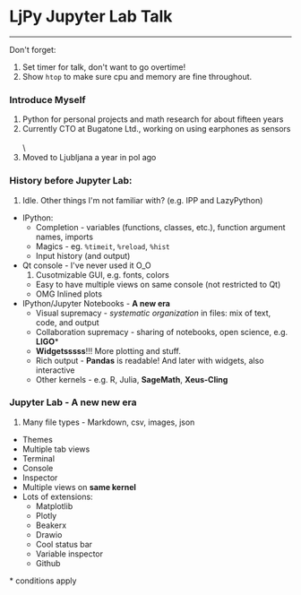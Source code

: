 # LjPy Jupyter Lab Talk
----
Don't forget:
1. Set timer for talk, don't want to go overtime!
2. Show `htop` to make sure cpu and memory are fine throughout.

### Introduce Myself
1. Python for personal projects and math research for about fifteen years
2. Currently CTO at Bugatone Ltd., working on using earphones as sensors
\
\
\
3. Moved to Ljubljana a year in pol ago

### History before Jupyter Lab:
1. Idle. Other things I'm not familiar with? (e.g. IPP and LazyPython)
* IPython:
    * Completion - variables (functions, classes, etc.), function argument names, imports
    * Magics - eg. `%timeit`, `%reload`, `%hist`
    * Input history (and output)
* Qt console - I've never used it O_O
    1. Cusotmizable GUI, e.g. fonts, colors
    * Easy to have multiple views on same console (not restricted to Qt)
    * OMG Inlined plots
* IPython/Jupyter Notebooks - **A new era**
    * Visual supremacy - *systematic organization* in files: mix of text, code, and output
    * Collaboration supremacy - sharing of notebooks, open science, e.g. **LIGO**\*
    * **Widgetsssss**!!! More plotting and stuff.
    * Rich output - **Pandas** is readable! And later with widgets, also interactive
    * Other kernels - e.g. R, Julia, **SageMath**, **Xeus-Cling**
        
### Jupyter Lab - A new new era

1. Many file types - Markdown, csv, images, json
* Themes
* Multiple tab views
* Terminal
* Console
* Inspector
* Multiple views on **same kernel**
* Lots of extensions:
    * Matplotlib
    * Plotly
    * Beakerx
    * Drawio
    * Cool status bar
    * Variable inspector
    * Github
    
\* conditions apply